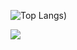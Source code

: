 ![Top Langs](https://github-readme-stats.vercel.app/api/top-langs/?username=KatouMegumii&hide_progress=true))


![](https://github-readme-stats.vercel.app/api?username=KatouMegumii&show_icons=true&theme=transparent)



<!--
**KatouMegumii/KatouMegumii** is a ✨ _special_ ✨ repository because its `README.md` (this file) appears on your GitHub profile.

Here are some ideas to get you started:

- 🔭 I’m currently working on ...
- 🌱 I’m currently learning ...
- 👯 I’m looking to collaborate on ...
- 🤔 I’m looking for help with ...
- 💬 Ask me about ...
- 📫 How to reach me: ...
- 😄 Pronouns: ...
- ⚡ Fun fact: ...
-->
